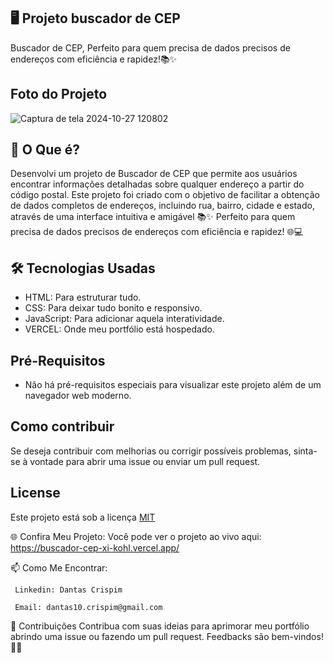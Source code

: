 
 ## 🖥️ Projeto buscador de CEP

  Buscador de CEP, Perfeito para quem precisa de dados precisos de endereços com eficiência e rapidez!📚✨


## Foto do Projeto

![Captura de tela 2024-10-27 120802](https://github.com/user-attachments/assets/45735014-10ed-4f54-a556-3d060a300456)



## 🚀 O Que é?

Desenvolvi um projeto de Buscador de CEP que permite aos usuários encontrar informações detalhadas sobre qualquer endereço a partir do código postal. Este projeto foi criado com o objetivo de facilitar a obtenção de dados completos de endereços, incluindo rua, bairro, cidade e estado, através de uma interface intuitiva e amigável 📚✨
  Perfeito para quem precisa de dados precisos de endereços com eficiência e rapidez!
  🌐💻


## 🛠️ Tecnologias Usadas
  - HTML: Para estruturar tudo.
  - CSS: Para deixar tudo bonito e responsivo.
  - JavaScript: Para adicionar aquela interatividade.
  - VERCEL: Onde meu portfólio está hospedado.

## Pré-Requisitos

  * Não há pré-requisitos especiais para visualizar este projeto além de um navegador web moderno.
    
## Como contribuir

   Se deseja contribuir com melhorias ou corrigir possíveis problemas, sinta-se à vontade para abrir uma issue ou enviar um pull request.
    
## License
  Este projeto está sob a licença [MIT](https://choosealicense.com/licenses/mit/)

🌐 Confira Meu Projeto: 
  Você pode ver o projeto ao vivo aqui: https://buscador-cep-xi-kohl.vercel.app/

📫 Como Me Encontrar: 

     Linkedin: Dantas Crispim

     Email: dantas10.crispim@gmail.com

📝 Contribuições Contribua com suas ideias para aprimorar meu portfólio abrindo uma issue ou fazendo um pull request. Feedbacks são bem-vindos! 🌟🚀

